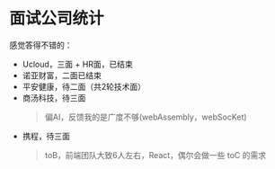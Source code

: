 # 面试公司统计

感觉答得不错的：
* Ucloud，三面 + HR面，已结束
* 诺亚财富，二面已结束
* 平安健康，待二面（共2轮技术面）
* 商汤科技，待三面
    > 偏AI，反馈我的是广度不够(webAssembly，webSocKet)
* 携程，待三面
    > toB，前端团队大致6人左右，React，偶尔会做一些 toC 的需求











